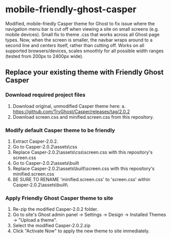 # mobile-friendly-ghost-casper
Modified, mobile-friedly Casper theme for Ghost to fix issue where the navigation menu bar is cut off when viewing a site on small screens (e.g. mobile devices). Small fix to theme .css that works across all Ghost page types. Now, when the screen is smaller, the navbar wraps around to a second line and centers itself, rather than cutting off. Works on all supported browsers/devices, scales smoothly for all possible width ranges (tested from 200px to 2400px wide).

## Replace your existing theme with Friendly Ghost Casper
### Download required project files
1. Download original, unmodified Casper theme here:
a. https://github.com/TryGhost/Casper/releases/tag/2.0.2
2. Download screen.css and minified.screen.css from this repository.

### Modify default Casper theme to be friendly
1. Extract Casper-2.0.2.
2. Go to Casper-2.0.2\assets\css
3. Replace Casper-2.0.2\assets\css\screen.css with this repository's screen.css
4. Go to Casper-2.0.2\assets\built
5. Replace Casper-2.0.2\assets\built\screen.css with this repository's minified.screen.css
6. BE SURE TO RENAME 'minified.screen.css' to 'screen.css' within Casper-2.0.2\assets\built\

### Apply Friendly Ghost Casper theme to site 
1. Re-zip the modified Casper-2.0.2 folder.
2. Go to site's Ghost admin panel -> Settings -> Design -> Installed Themes -> "Upload a theme".
3. Select the modified Casper-2.0.2.zip
4. Click "Activate Now" to apply the new theme to site immediately.
